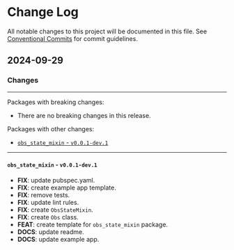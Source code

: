 # Change Log

All notable changes to this project will be documented in this file.
See [Conventional Commits](https://conventionalcommits.org) for commit guidelines.

## 2024-09-29

### Changes

---

Packages with breaking changes:

 - There are no breaking changes in this release.

Packages with other changes:

 - [`obs_state_mixin` - `v0.0.1-dev.1`](#obs_state_mixin---v001-dev1)

---

#### `obs_state_mixin` - `v0.0.1-dev.1`

 - **FIX**: update pubspec.yaml.
 - **FIX**: create example app template.
 - **FIX**: remove tests.
 - **FIX**: update lint rules.
 - **FIX**: create `ObsStateMixin`.
 - **FIX**: create `Obs` class.
 - **FEAT**: create template for `obs_state_mixin` package.
 - **DOCS**: update readme.
 - **DOCS**: update example app.


